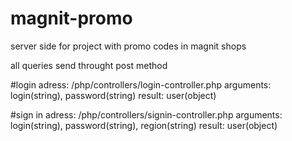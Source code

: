 # magnit-promo
 server side for project with promo codes in magnit shops

all queries send throught post method

#login
adress: /php/controllers/login-controller.php
arguments: login(string), password(string)
result: user(object)

#sign in
adress: /php/controllers/signin-controller.php
arguments: login(string), password(string), region(string)
result: user(object) 
